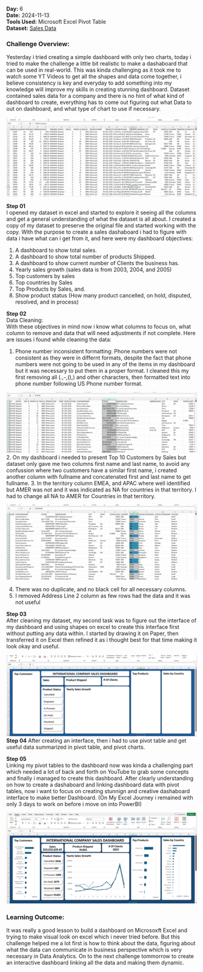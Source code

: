 **Day:** 6  
**Date:** 2024-11-13  
**Tools Used:** Microsoft Excel Pivot Table  
**Dataset:** [Sales Data](https://www.kaggle.com/datasets/kyanyoga/sample-sales-data)

### Challenge Overview:
Yesterday i tried creating a simple dashboard with only two charts, today i tried to make the challenge a little bit realistic to make a dashaboard that can be used in real-world. This was kinda challenging as it took me to watch some YT Videos to get all the shapes and data come together, i believe consistency is key and everyday to add something into my knowledge will improve my skills in creating stunning dashboard.
Dataset contained sales data for a company and there is no hint of what kind of dashboard to create, everything has to come out figuring out what Data to out on dashboard, and what type of chart to use if necessary.

![Sales Data](https://github.com/ShafiiRJuma/30-Days-Challenge-Data-Analysis/blob/main/DaySixScreenshots/SalesDataRaw.jpg)

**Step 01**<br>
I opened my dataset in excel and started to explore it seeing all the columns and get a general understanding of what the dataset is all about. I created a copy of my dataset to preserve the original file and started working with the copy. With the purpose to create a sales dashaboard i had to figure with data i have what can i get from it, and here were my dashboard objectives:
1. A dashboard to show total sales.
2. A dashboard to show total number of products Shipped.
3. A dashboard to show current number of Clients the business has.
4. Yearly sales growth (sales data is from 2003, 2004, and 2005)
5. Top customers by sales
6. Top countries by Sales
7. Top Products by Sales, and.
8. Show product status (How many product cancelled, on hold, disputed, resolved, and in process)

**Step 02**<br>
Data Cleaning:<br>
With these objectives in mind now i know what columns to focus on, what column to remove and data that will need adjustments if not complete. Here are issues i found while cleaning the data:
1. Phone number inconsistent formatting: Phone numbers were not consistent as they were in differnt formats, despite the fact that phone numbers were not going to be used in any of the items in my dashboard but it was necessary to put them in a proper format. I cleaned this my first removing all (.,-,(),) and other characters, then formatted text into phone number following US Phone number format.

![Phone Number Format](https://github.com/ShafiiRJuma/30-Days-Challenge-Data-Analysis/blob/main/DaySixScreenshots/SalesDataPhoneNumberFormat1.jpg)
2. On my dashboard i needed to present Top 10 Customers by Sales but dataset only gave me two columns first name and last name, to avoid any confussion where two customers have a similar first name, i created another column with fullname and concatenated first and last name to get fullname.
3. In the territory column EMEA, and APAC where well identified but AMER was not and it was indicated as NA for countries in that territory. I had to change all NA to AMER for Countries in that territory.

![Territoy Formatting](https://github.com/ShafiiRJuma/30-Days-Challenge-Data-Analysis/blob/main/DaySixScreenshots/SalesDataTerritoryFormatting.jpg)

4. There was no duplicate, and no black cell for all necessary columns.
5. I removed Address Line 2 column as few rows had the data and it was not useful

**Step 03**<br>
After cleaning my dataset, my second task was to figure out the interface of my dashboard and using shapes on excel to create this interface first without putting any data within. I started by drawing it on Paper, then transferred it on Excel then refined it as i thought best for that time making it look okay and useful.

![Dashboard Interface](https://github.com/ShafiiRJuma/30-Days-Challenge-Data-Analysis/blob/main/DaySixScreenshots/SalesDataDashBoardInterface1.jpg)
**Step 04**
After creating an interface, then i had to use pivot table and get useful data summarized in pivot table, and pivot charts.

**Step 05**<br>
Linking my pivot tables to the dashboard now was kinda a challenging part which needed a lot of back and forth on YouTube to grab some concepts and finally i managed to create this dashboard. After clearly understanding on how to create a dashaboard and linking dashboard data with pivot tables, now i want to focus on creating stunnign and creative dashaboard interface to make better Dashboard. (On My Excel Journey i remained with only 3 days to work on before i move on into PowerBI)

![Final Excel Dashboard](https://github.com/ShafiiRJuma/30-Days-Challenge-Data-Analysis/blob/main/DaySixScreenshots/SalesDataDashboard.jpg)
### Learning Outcome:
It was really a good lesson to build a dashboard on Microsoxft Excel and trying to make visual look on excel which i never tried before. But this challenge helped me a lot first is how to think about the data, figuring about what the data can communicate in business perspective which is very necessary in Data Analytics. On to the next challenge tommorrow to create an interactive dashboard linking all the data and making them dynamic.

